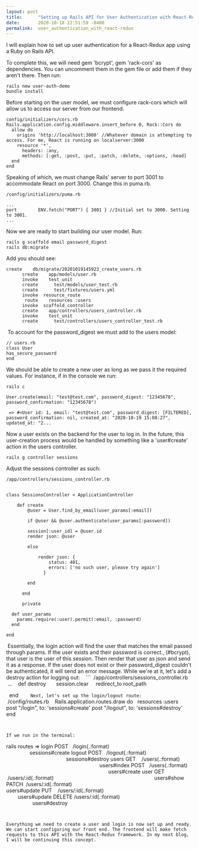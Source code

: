 ```yaml
---
layout: post
title:      "Setting up Rails API for User Authentication with React-Redux"
date:       2020-10-18 22:51:59 -0400
permalink:  user_authentication_with_react-redux
---
```



I will explain how to set up user authentication for a React-Redux app using a Ruby on Rails API.

To complete this, we will need gem 'bcrypt', gem 'rack-cors' as dependencies. You can uncomment them in the gem file or add them if they aren't there. Then run:

```
rails new user-auth-demo
bundle install
```

Before starting on the user model, we must configure rack-cors which will allow us to access our server from our frontend. 

```
config/initializers/cors.rb
Rails.application.config.middleware.insert_before 0, Rack::Cors do
  allow do
    origins 'http://localhost:3000' //Whatever domain is attempting to access. For me, React is running on localserver:3000
    resource '*',
      headers: :any,
      methods: [:get, :post, :put, :patch, :delete, :options, :head]
  end
end
```

Speaking of which, we must change Rails' server to port 3001 to accommodate React on port 3000. Change this in puma.rb.

```
/config/initializers/puma.rb

...
port        ENV.fetch("PORT") { 3001 } //Initial set to 3000. Setting to 3001.
...

```

Now we are ready to start building our user model. Run:

```
rails g scaffold email password_digest 
rails db:migrate

```

Add you should see:

```
create    db/migrate/20201019145923_create_users.rb
      create    app/models/user.rb
      invoke    test_unit
      create      test/models/user_test.rb
      create      test/fixtures/users.yml
      invoke  resource_route
       route    resources :users
      invoke  scaffold_controller
      create    app/controllers/users_controller.rb
      invoke    test_unit
      create      test/controllers/users_controller_test.rb

```

 To account for the password_digest we must add to the users model:

```
// users.rb
class User
has_secure_password
end 
```

We should be able to create a new user as long as we pass it the required values. For instance, if in the console we run:

```
rails c

User.create(email: "test@test.com", password_digest: "12345678", password_confirmation: "12345678")
	 
 => #<User id: 1, email: "test@test.com", password_digest: [FILTERED], password_confirmation: nil, created_at: "2020-10-19 15:08:27", updated_at: "2...
```

Now a user exists on the backend for the user to log in. In the future, this user-creation process would be handled by something like a 'user#create' action in the users controller. 

```
rails g controller sessions
```


Adjust the sessions controller as such:

```
/app/controllers/sessions_controller.rb


class SessionsController < ApplicationController

    def create
        @user = User.find_by_email(user_params[:email])  
				
        if @user && @user.authenticate(user_params[:password]) 
				
        session[:user_id] = @user.id  
        render json: @user 
				
        else
				
            render json: { 
                status: 401,
                errors: ['no such user, please try again']
              }
							
        end
				
      end
			
      private
			
  def user_params
    params.require(:user).permit(:email, :password)
  end
	
end
```


 Essentially, the login action will find the user that matches the email passed through params. If the user exists and their password is correct., (#bcrypt), that user is the user of this session. Then render that user as json and send it as a response. If the user does not exist or their password_digest couldn't be authenticated, it will send an error message. While we're at it, let's add a destroy action for logging out:
 
 ```
 /app/controllers/sessions_controller.rb
 
 ...
 
 def destroy
 
    session.clear
    redirect_to root_path
		
  end
	```
 
 Next, let's set up the login/logout route:
 
 
 ```
 /config/routes.rb
 
 Rails.application.routes.draw do
  resources :users
  post "/login", to: 'sessions#create'
	 post "/logout", to: 'sessions#destroy'
end
```
 
 
If we run in the terminal:

```
rails routes
=>
login POST   /login(.:format)                                                                         sessions#create
logout POST   /logout(.:format)                                                                        sessions#destroy
users GET    /users(.:format)                                                                         users#index
POST   /users(.:format)                                                                         users#create
user GET    /users/:id(.:format)                                                                     users#show
PATCH  /users/:id(.:format)                                                                     users#update
PUT    /users/:id(.:format)                                                                     users#update
DELETE /users/:id(.:format)                                                                     users#destroy
```


Everything we need to create a user and login is now set up and ready. We can start configuring our front end. The frontend will make fetch requests to this API with the React-Redux framework. In my next blog, I will be continuing this concept.

